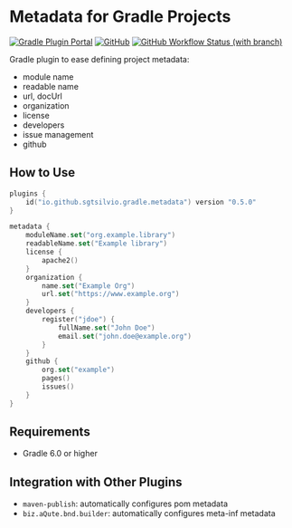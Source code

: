 # Metadata for Gradle Projects

[![Gradle Plugin Portal](https://img.shields.io/gradle-plugin-portal/v/io.github.sgtsilvio.gradle.metadata?color=brightgreen&style=for-the-badge)](https://plugins.gradle.org/plugin/io.github.sgtsilvio.gradle.metadata)
[![GitHub](https://img.shields.io/github/license/sgtsilvio/gradle-metadata?color=brightgreen&style=for-the-badge)](LICENSE)
[![GitHub Workflow Status (with branch)](https://img.shields.io/github/actions/workflow/status/sgtsilvio/gradle-metadata/check.yml?branch=master&style=for-the-badge)](https://github.com/SgtSilvio/gradle-metadata/actions/workflows/check.yml?query=branch%3Amaster)

Gradle plugin to ease defining project metadata:
- module name
- readable name
- url, docUrl
- organization
- license
- developers
- issue management
- github

## How to Use

```kotlin
plugins {
    id("io.github.sgtsilvio.gradle.metadata") version "0.5.0"
}

metadata {
    moduleName.set("org.example.library")
    readableName.set("Example library")
    license {
        apache2()
    }
    organization {
        name.set("Example Org")
        url.set("https://www.example.org")
    }
    developers {
        register("jdoe") {
            fullName.set("John Doe")
            email.set("john.doe@example.org")
        }
    }
    github {
        org.set("example")
        pages()
        issues()
    }
}
```

## Requirements

- Gradle 6.0 or higher

## Integration with Other Plugins

- `maven-publish`: automatically configures pom metadata
- `biz.aQute.bnd.builder`: automatically configures meta-inf metadata
